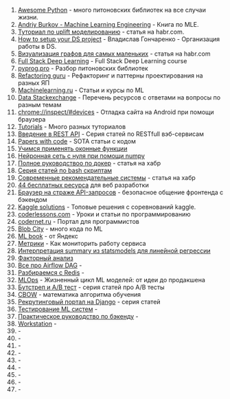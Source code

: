 1. <a href="https://awesome-python.com/" target="_blank">Awesome Python</a> - много питоновских библиотек на все случаи жизни.
2. <a href="http://www.mlebook.com/wiki/doku.php" target="_blank">Andriy Burkov - Machine Learning Engineering</a> - Книга по MLE.
3. <a href="https://habr.com/ru/company/ru_mts/blog/485980/" target="_blank">Туториал по uplift моделированию</a> - статья на habr.com.
4. <a href="https://www.youtube.com/watch?v=jLIAiDMyseQ" target="_blank">How to setup your DS project</a> - Владислав Гончаренко - Организация работы в DS.
5. <a href="https://habr.com/ru/company/ods/blog/464715/" target="_blank">Визуализация графов для самых маленьких</a> - статья на habr.com
6. <a href="https://fall2019.fullstackdeeplearning.com/" target="_blank">Full Stack Deep Learning</a> - Full Stack Deep Learning course
7. <a href="https://pyprog.pro/" target="_blank">pyprog.pro</a> - Разбор питоновских библиотек
8. <a href="https://refactoring.guru/ru" target="_blank">Refactoring guru</a> - Рефакторинг и паттерны проектирования на разных ЯП
9. <a href="http://www.machinelearning.ru" target="_blank">Machinelearning.ru</a> - Статьи и курсы по ML
10. <a href="https://data.stackexchange.com/" target="_blank">Data Stackexchange</a> - Перечень ресурсов с ответами на вопросы по разным темам
11. <a href="" target="_blank">chrome://inspect/#devices</a> - Отладка сайта на Android при помощи браузера
12. <a href="https://www.tutorialscampus.com/" target="_blank">Tutorials</a> - Много разных туториалов
13. <a href="https://habr.com/ru/post/483202/" target="_blank">Введение в REST API</a> - Серия статей по RESTfull вэб-сервисам
14. <a href="https://paperswithcode.com/" target="_blank">Papers with code</a> - SOTA статьи с кодом
15. <a href="https://thisisdata.ru/blog/uchimsya-primenyat-okonnyye-funktsii/">Учимся применять оконные функции</a>
16. <a href="https://nuancesprog.ru/p/3623/" target="_blank">Нейронная сеть с нуля при помощи numpy</a>
17. <a href="https://habr.com/ru/post/310460/" target="_blank">Полное руководствоо по докер</a> - статья на хабр
18. <a href="https://habr.com/ru/company/ruvds/blog/325522/" target="_blank">Серия статей по bash скриптам</a>
19. <a href="https://proglib.io/p/sovremennye-rekomendatelnye-sistemy-2021-03-02" target="_blank">Современные рекомендательные системы</a> - статья на хабр
20. <a href="https://highload.today/44-besplatnyh-resursa-dlya-veb-razrabotchika-shrifty-hostingi-foto-i-video-idei-dlya-dizajna/" target="_blank">44 бесплатных ресурса</a> для веб разработки 
21. <a href="https://habr.com/ru/company/first/blog/497342/" target="_blank">Браузер на страже API-запросов</a> - безопасное общение фронтенда с бэкендом
22. <a href="https://farid.one/kaggle-solutions/" target="_blank">Kaggle solutions</a> - Топовые решения с соревнований kaggle.
23. <a href="https://coderlessons.com/" target="_blank">coderlessons.com</a> - Уроки и статьи по программированию
24. <a href="https://codernet.ru/" target="_blank">codernet.ru</a> - Портал для программистов
25. <a href="https://cloud.blobcity.com/code/explore" target="_blank">Blob City</a> - много кода по ML
26. <a href="https://ml-handbook.ru" target="_blank">ML book</a> - от Яндекс
27. <a href="https://habr.com/ru/company/tochka/blog/683608/" target="_blank">Метрики</a> - Как мониторить работу сервиса 
28. <a href="https://habr.com/ru/post/681218/" target="_blank">Интерпретация summary из statsmodels для линейной регрессии</a>
29. <a href="https://habr.com/ru/post/687338/" target="_blank">Факторный анализ</a>
30. <a href="https://habr.com/ru/post/682384/" target="_blank">Все про Airflow DAG</a> - 
31. <a href="https://habr.com/ru/company/wunderfund/blog/685894/" target="_blank">Разбираемся с Redis</a> -
32. <a href="https://habr.com/ru/post/678150/" target="_blank">MLOps</a> - Жизненный цикл ML моделей: от идеи до продакшена
33. <a href="https://habr.com/ru/company/X5Tech/blog/679842/" target="_blank">Бутстреп и А/В тест</a> - серия статей про А/В тесты
34. <a href="https://habr.com/ru/company/unistar_digital/blog/682032/" target="_blank">CBOW</a> - математика алгоритма обучения
35. <a href="https://proglib.io/p/sozdaem-rekrutingovyy-portal-na-django-chast-1-2022-07-18" target="_blank">Рекрутинговый портал на Django</a> - серия статей
36. <a href="https://habr.com/ru/post/680822/" target="_blank">Тестирование ML систем</a> - 
37. <a href="https://habr.com/ru/company/yandex/blog/499534/" target="_blank">Практическое руководство по бэкенду</a> - 
38. <a href="https://habr.com/ru/post/692234/" target="_blank">Workstation</a> - 
39. <a href="" target="_blank"></a> - 
40. <a href="" target="_blank"></a> - 
41. <a href="" target="_blank"></a> - 
42. <a href="" target="_blank"></a> - 
43. <a href="" target="_blank"></a> - 
44. <a href="" target="_blank"></a> - 
45. <a href="" target="_blank"></a> - 
46. <a href="" target="_blank"></a> - 
47. <a href="" target="_blank"></a> - 
